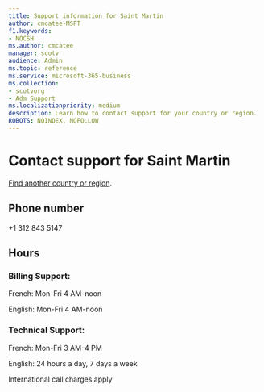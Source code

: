 ```yaml
---                                
title: Support information for Saint Martin
author: cmcatee-MSFT
f1.keywords:
- NOCSH
ms.author: cmcatee
manager: scotv
audience: Admin
ms.topic: reference
ms.service: microsoft-365-business
ms.collection:
- scotvorg 
- Adm_Support
ms.localizationpriority: medium
description: Learn how to contact support for your country or region.
ROBOTS: NOINDEX, NOFOLLOW
---
```


# Contact support for Saint Martin

[Find another country or region](../get-help-support.md).

## Phone number
+1 312 843 5147

## Hours
### Billing Support:

French: Mon-Fri 4 AM-noon

English: Mon-Fri 4 AM-noon

### Technical Support:

French: Mon-Fri 3 AM-4 PM

English: 24 hours a day, 7 days a week

International call charges apply
